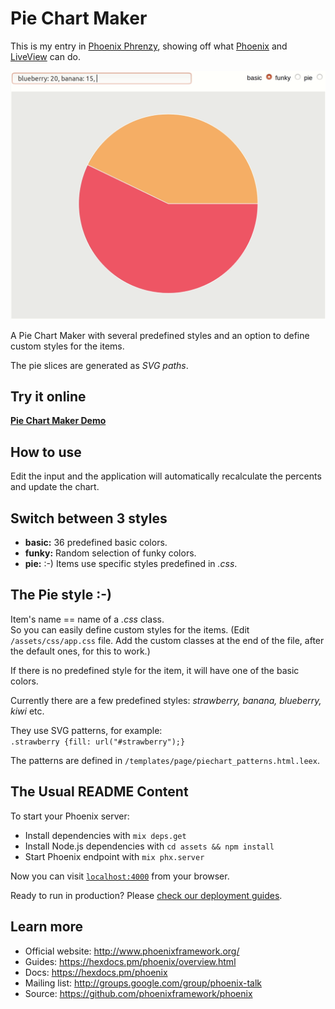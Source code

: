 # Pie Chart Maker

This is my entry in [Phoenix Phrenzy](https://phoenixphrenzy.com), showing off what [Phoenix](https://phoenixframework.org/) and [LiveView](https://github.com/phoenixframework/phoenix_live_view) can do.

![Pie Chart Maker preview](assets/static/images/preview.gif "Pie Chart Maker")

A Pie Chart Maker with several predefined styles and an option to define custom styles for the items.

The pie slices are generated as _SVG paths_.

## Try it online
**[Pie Chart Maker Demo](http://cernaovec.gigalixirapp.com/piechart)**

## How to use

Edit the input and the application will automatically recalculate the percents and update the chart.

## Switch between 3 styles

- **basic:** 36 predefined basic colors.
- **funky:** Random selection of funky colors.
- **pie:** :-)   Items use specific styles predefined in  _.css_.  

## The Pie style :-)

Item's name == name of a _.css_ class.  
So you can easily define custom styles for the items. (Edit `/assets/css/app.css` file. Add the custom classes at the end of the file, after the default ones, for this to work.)  

If there is no predefined style for the item, it will have one of the basic colors.

Currently there are a few predefined styles: _strawberry, banana, blueberry, kiwi_ etc. 

They use SVG patterns, for example:  
`.strawberry {fill: url("#strawberry");}`

The patterns are defined in `/templates/page/piechart_patterns.html.leex`.

## The Usual README Content

To start your Phoenix server:

  * Install dependencies with `mix deps.get`
  * Install Node.js dependencies with `cd assets && npm install`
  * Start Phoenix endpoint with `mix phx.server`

Now you can visit [`localhost:4000`](http://localhost:4000) from your browser.

Ready to run in production? Please [check our deployment guides](https://hexdocs.pm/phoenix/deployment.html).

## Learn more

  * Official website: http://www.phoenixframework.org/
  * Guides: https://hexdocs.pm/phoenix/overview.html
  * Docs: https://hexdocs.pm/phoenix
  * Mailing list: http://groups.google.com/group/phoenix-talk
  * Source: https://github.com/phoenixframework/phoenix
